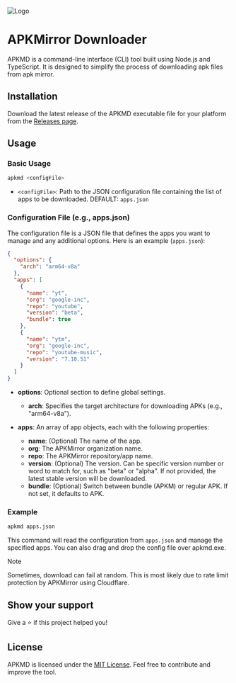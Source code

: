 ![Logo](https://raw.github.com/tanishqmanuja/apkmirror-downloader/main/assets/banner.png?maxAge=2592000)

# APKMirror Downloader

APKMD is a command-line interface (CLI) tool built using Node.js and TypeScript. It is designed to simplify the process of downloading apk files from apk mirror.

## Installation

Download the latest release of the APKMD executable file for your platform from the [Releases page](https://github.com/tanishqmanuja/apkmirror-downloader/releases).

## Usage

### Basic Usage

```bash
apkmd <configFile>
```

- `<configFile>`: Path to the JSON configuration file containing the list of apps to be downloaded. DEFAULT: `apps.json`

### Configuration File (e.g., apps.json)

The configuration file is a JSON file that defines the apps you want to manage and any additional options. Here is an example (`apps.json`):

```json
{
  "options": {
    "arch": "arm64-v8a"
  },
  "apps": [
    {
      "name": "yt",
      "org": "google-inc",
      "repo": "youtube",
      "version": "beta",
      "bundle": true
    },
    {
      "name": "ytm",
      "org": "google-inc",
      "repo": "youtube-music",
      "version": "7.10.51"
    }
  ]
}
```

- **options**: Optional section to define global settings.

  - **arch**: Specifies the target architecture for downloading APKs (e.g., "arm64-v8a").

- **apps**: An array of app objects, each with the following properties:
  - **name**: (Optional) The name of the app.
  - **org**: The APKMirror organization name.
  - **repo**: The APKMirror repository/app name.
  - **version**: (Optional) The version. Can be specific version number or word to match for, such as "beta" or "alpha". If not provided, the latest stable version will be downloaded.
  - **bundle**: (Optional) Switch between bundle (APKM) or regular APK. If not set, it defaults to APK.

### Example

```bash
apkmd apps.json
```

This command will read the configuration from `apps.json` and manage the specified apps. You can also drag and drop the config file over apkmd.exe.

> [!NOTE]
> Sometimes, download can fail at random. This is most likely due to rate limit protection by APKMirror using Cloudflare.

## Show your support

Give a ⭐️ if this project helped you!

## License

APKMD is licensed under the [MIT License](LICENSE). Feel free to contribute and improve the tool.
